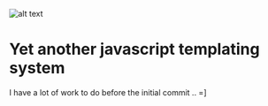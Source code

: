 
![alt text](http://i.imgur.com/LL99RaP.png?1 "Snor")

Yet another javascript templating system 
======


I have a lot of work to do before the initial commit .. =]